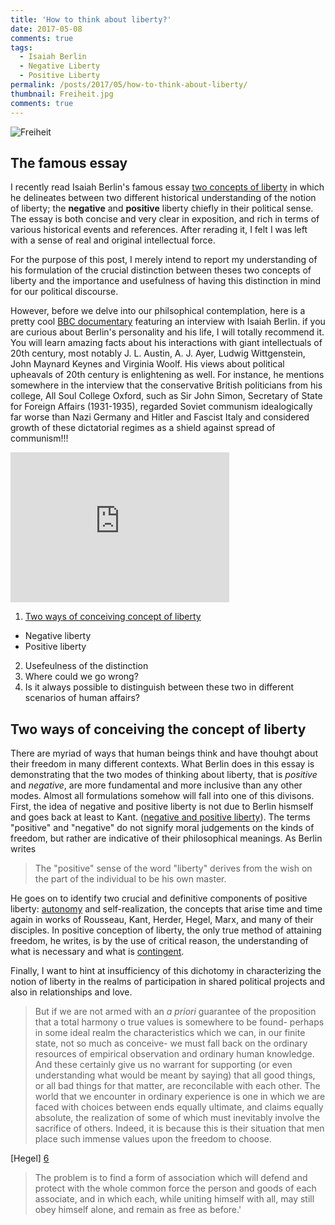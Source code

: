 ```yaml
---
title: 'How to think about liberty?'
date: 2017-05-08
comments: true
tags:
  - Isaiah Berlin 
  - Negative Liberty
  - Positive Liberty
permalink: /posts/2017/05/how-to-think-about-liberty/  
thumbnail: Freiheit.jpg
comments: true
---
```



<div class="thumbnail">	<img src="{{ site.baseurl }}/images/Freiheit.jpg" alt="Freiheit" >	</div>




## The famous essay

I recently read Isaiah Berlin's famous essay [two concepts of liberty][1] in which he delineates between two different historical understanding of the notion of liberty; the __negative__  and __positive__ liberty chiefly in their political sense. The essay is both concise and very clear in exposition, and  rich in terms of various historical events and references. After rerading it, I felt I was left with a sense of real and original intellectual force. 


For the purpose of this post, I merely intend to report my understanding of his formulation of the crucial distinction between theses two concepts of liberty and the importance and usefulness of having this distinction in mind for our political discourse.


However, before we delve into our philsophical contemplation, here is a pretty cool [BBC documentary][3] featuring an interview with Isaiah Berlin.  if you are curious about Berlin's personality and his life, I will totally recommend it. You will learn amazing facts about his interactions with giant intellectuals of 20th century, most notably J. L. Austin, A. J. Ayer, Ludwig Wittgenstein, John Maynard Keynes and Virginia Woolf. His views about political upheavals of 20th century is enlightening as well. For instance, he mentions somewhere in the interview that the conservative British politicians from his college, All Soul College Oxford, such as Sir John Simon, Secretary of State for Foreign Affairs (1931-1935), regarded Soviet communism idealogically far worse than Nazi Germany and Hitler and Fascist Italy and considered growth of these dictatorial regimes as a shield against spread of communism!!! 


<iframe width="350" height="240" src="https://www.youtube.com/embed/zDAGngAc9_M" frameborder="0" allowfullscreen></iframe>






[//]: # (A good source for Berlin's podcasts: https://podcasts.ox.ac.uk/people/isaiah-berlin)








1. [Two ways of conceiving concept of liberty](#TwoWays) 
  * Negative liberty 
  * Positive liberty 
2. Usefeulness of the distinction
3. Where could we go wrong? 
4. Is it always possible to distinguish between these two in different scenarios of human affairs? 


## <a name="TwoWays"> </a> Two ways of conceiving the concept of liberty

There are myriad of ways that human beings think and have thouhgt about their freedom in many different contexts. What Berlin does in this essay is demonstrating that the two modes of thinking about liberty, that is *positive* and *negative*,  are more fundamental and more inclusive than any other modes. Almost all formulations somehow will fall into one of this divisons.
First, the idea of negative and positive liberty is not due to Berlin hismself and goes back at least to Kant. ([negative and positive liberty][2]). The terms "positive" and "negative" do not signify moral judgements on the kinds of freedom, but rather are indicative of their philosophical meanings. As Berlin writes 

> The "positive" sense of the word "liberty" derives from the wish on the part of the individual to be his own master. 

He goes on to identify two crucial and definitive components of positive liberty: [autonomy][4] and self-realization, the concepts that arise time and time again in works of Rousseau, Kant, Herder, Hegel, Marx, and many of their disciples. In positive conception of liberty, the only true method of attaining freedom, he writes, is by the use of critical reason, the understanding of what is necessary and what is [contingent][5]. 


Finally, I want to hint at insufficiency of this dichotomy in characterizing the notion of liberty in the realms of participation in shared political projects and also in relationships and love. 


[//]: # (Money: provider of a minimum freedom p.124 )



> But if we are not armed with an _a priori_ guarantee of the proposition that a total harmony o true values is somewhere to be found- perhaps in some ideal realm the characteristics which we can, in our finite state, not so much as conceive- we must fall back on the ordinary resources of empirical observation and ordinary human knowledge. And these certainly give us no warrant for supporting (or even understanding what would be meant by saying) that all good things, or all bad things for that matter, are reconcilable with each other. The world that we encounter in ordinary experience is one in which we are faced with choices between ends equally ultimate, and claims equally absolute, the realization of some of which must inevitably involve the sacrifice of others. Indeed, it is because this is their situation that men place such immense values upon the freedom to choose.     


[Hegel] [6]

> The problem is to find a form of association which will defend and protect with the whole common force the person and goods of each associate, and in which each, while uniting himself with all, may still obey himself alone, and remain as free as before.'



[1]: https://en.wikipedia.org/wiki/Two_Concepts_of_Liberty
[2]: https://plato.stanford.edu/entries/liberty-positive-negative/
[3]: https://www.youtube.com/watch?v=zDAGngAc9_M
[4]: https://plato.stanford.edu/entries/autonomy-moral/
[5]: https://wiki2.org/en/Contingency_(philosophy)
[6]: https://www.marxists.org/reference/subject/philosophy/works/ot/pelczyns.htm
